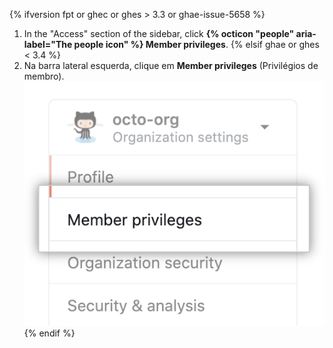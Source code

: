 {% ifversion fpt or ghec or ghes > 3.3 or ghae-issue-5658 %}
1. In the "Access" section of the sidebar, click **{% octicon "people" aria-label="The people icon" %} Member privileges**.
{% elsif ghae or ghes < 3.4 %}
4. Na barra lateral esquerda, clique em **Member privileges** (Privilégios de membro). ![Opção de privilégios de membro nas configurações do org](/assets/images/help/organizations/org-settings-member-privileges.png)
{% endif %}
